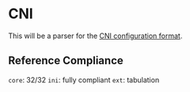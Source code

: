 # CNI

This will be a parser for the [CNI configuration format](https://github.com/libuconf/cni/).

## Reference Compliance
`core`: 32/32
`ini`: fully compliant
`ext`: tabulation
